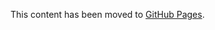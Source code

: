 This content has been moved to [GitHub Pages](https://microsoft.github.io/vs-threading/analyzers/VSTHRD115.html).
